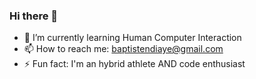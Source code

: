 ### Hi there 👋



- 🌱 I’m currently learning Human Computer Interaction
- 📫 How to reach me: baptistendiaye@gmail.com
- ⚡ Fun fact: I'm an hybrid athlete AND code enthusiast

